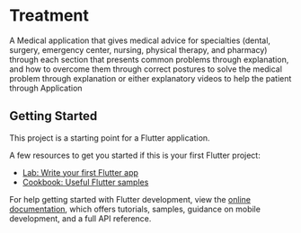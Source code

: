 # Treatment

A Medical application that gives medical advice for specialties (dental, surgery, emergency center, nursing, physical therapy, and pharmacy) through each section that presents common problems through explanation, and how to overcome them through correct postures to solve the medical problem through explanation or either explanatory videos to help the patient through Application

## Getting Started

This project is a starting point for a Flutter application.

A few resources to get you started if this is your first Flutter project:

- [Lab: Write your first Flutter app](https://docs.flutter.dev/get-started/codelab)
- [Cookbook: Useful Flutter samples](https://docs.flutter.dev/cookbook)

For help getting started with Flutter development, view the
[online documentation](https://docs.flutter.dev/), which offers tutorials,
samples, guidance on mobile development, and a full API reference.
